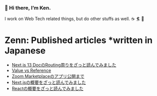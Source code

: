 ### 👋 Hi there, I’m Ken.

I work on Web Tech related things, but do other stuffs as well. ☕️ 🏄 🌱

# Zenn: Published articles *written in Japanese
<!-- BLOG-POST-LIST:START -->
- [Next.js 13 DocのRouting周りをざっと読んでみました](https://zenn.dev/kentarofurukawa/articles/c784f2c6c9cdc1)
- [Value vs Reference](https://zenn.dev/kentarofurukawa/articles/b7d1a71aeba1de)
- [Zoom Marketplaceのアプリ公開まで](https://zenn.dev/kentarofurukawa/articles/220a3f2fbe5b5b)
- [Next.jsの概要をざっと読んでみました](https://zenn.dev/kentarofurukawa/articles/4d497a44c77f56)
- [Reactの概要をざっと読んでみました](https://zenn.dev/kentarofurukawa/articles/9d8206a8f967f7)
<!-- BLOG-POST-LIST:END -->
